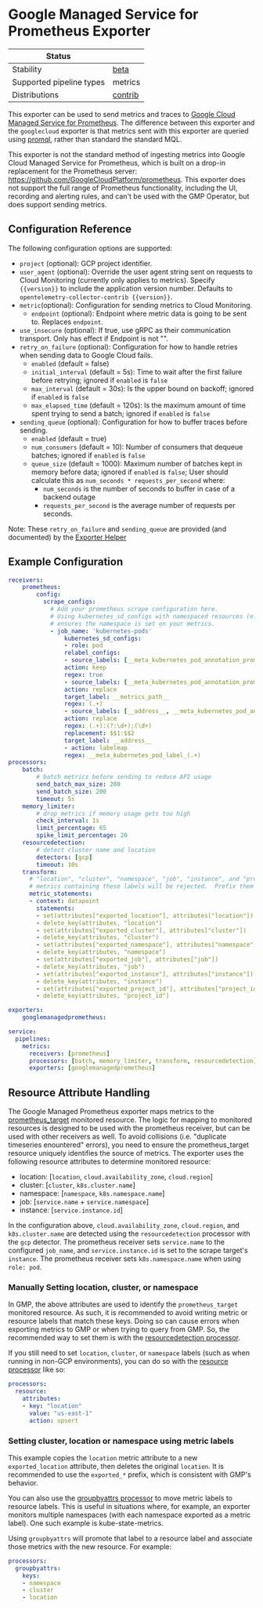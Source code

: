 # Google Managed Service for Prometheus Exporter

| Status                   |                       |
| ------------------------ |-----------------------|
| Stability                | [beta](https://github.com/open-telemetry/opentelemetry-collector#beta) |
| Supported pipeline types | metrics               |
| Distributions            | [contrib](https://github.com/open-telemetry/opentelemetry-collector-releases/tree/main/distributions/otelcol-contrib)    |

This exporter can be used to send metrics and traces to [Google Cloud Managed Service for Prometheus](https://cloud.google.com/stackdriver/docs/managed-prometheus).  The difference between this exporter and the `googlecloud` exporter is that metrics sent with this exporter are queried using [promql](https://prometheus.io/docs/prometheus/latest/querying/basics/#querying-prometheus), rather than standard the standard MQL.

This exporter is not the standard method of ingesting metrics into Google Cloud Managed Service for Prometheus, which is built on a drop-in replacement for the Prometheus server: https://github.com/GoogleCloudPlatform/prometheus.  This exporter does not support the full range of Prometheus functionality, including the UI, recording and alerting rules, and can't be used with the GMP Operator, but does support sending metrics.

## Configuration Reference

The following configuration options are supported:

- `project` (optional): GCP project identifier.
- `user_agent` (optional): Override the user agent string sent on requests to Cloud Monitoring (currently only applies to metrics). Specify `{{version}}` to include the application version number. Defaults to `opentelemetry-collector-contrib {{version}}`.
- `metric`(optional): Configuration for sending metrics to Cloud Monitoring.
  - `endpoint` (optional): Endpoint where metric data is going to be sent to. Replaces `endpoint`.
- `use_insecure` (optional): If true, use gRPC as their communication transport. Only has effect if Endpoint is not "".
- `retry_on_failure` (optional): Configuration for how to handle retries when sending data to Google Cloud fails.
  - `enabled` (default = false)
  - `initial_interval` (default = 5s): Time to wait after the first failure before retrying; ignored if `enabled` is `false`
  - `max_interval` (default = 30s): Is the upper bound on backoff; ignored if `enabled` is `false`
  - `max_elapsed_time` (default = 120s): Is the maximum amount of time spent trying to send a batch; ignored if `enabled` is `false`
- `sending_queue` (optional): Configuration for how to buffer traces before sending.
  - `enabled` (default = true)
  - `num_consumers` (default = 10): Number of consumers that dequeue batches; ignored if `enabled` is `false`
  - `queue_size` (default = 1000): Maximum number of batches kept in memory before data; ignored if `enabled` is `false`;
    User should calculate this as `num_seconds * requests_per_second` where:
    - `num_seconds` is the number of seconds to buffer in case of a backend outage
    - `requests_per_second` is the average number of requests per seconds.

Note: These `retry_on_failure` and `sending_queue` are provided (and documented) by the [Exporter Helper](https://github.com/open-telemetry/opentelemetry-collector/tree/main/exporter/exporterhelper#configuration)

## Example Configuration

```yaml
receivers:
    prometheus:
        config:
          scrape_configs:
            # Add your prometheus scrape configuration here.
            # Using kubernetes_sd_configs with namespaced resources (e.g. pod)
            # ensures the namespace is set on your metrics.
            - job_name: 'kubernetes-pods'
                kubernetes_sd_configs:
                - role: pod
                relabel_configs:
                - source_labels: [__meta_kubernetes_pod_annotation_prometheus_io_scrape]
                action: keep
                regex: true
                - source_labels: [__meta_kubernetes_pod_annotation_prometheus_io_path]
                action: replace
                target_label: __metrics_path__
                regex: (.+)
                - source_labels: [__address__, __meta_kubernetes_pod_annotation_prometheus_io_port]
                action: replace
                regex: (.+):(?:\d+);(\d+)
                replacement: $$1:$$2
                target_label: __address__
                - action: labelmap
                regex: __meta_kubernetes_pod_label_(.+)
processors:
    batch:
        # batch metrics before sending to reduce API usage
        send_batch_max_size: 200
        send_batch_size: 200
        timeout: 5s
    memory_limiter:
        # drop metrics if memory usage gets too high
        check_interval: 1s
        limit_percentage: 65
        spike_limit_percentage: 20
    resourcedetection:
        # detect cluster name and location
        detectors: [gcp]
        timeout: 10s
    transform:
      # "location", "cluster", "namespace", "job", "instance", and "project_id" are reserved, and 
      # metrics containing these labels will be rejected.  Prefix them with exported_ to prevent this.
      metric_statements:
      - context: datapoint
        statements:
        - set(attributes["exported_location"], attributes["location"])
        - delete_key(attributes, "location")
        - set(attributes["exported_cluster"], attributes["cluster"])
        - delete_key(attributes, "cluster")
        - set(attributes["exported_namespace"], attributes["namespace"])
        - delete_key(attributes, "namespace")
        - set(attributes["exported_job"], attributes["job"])
        - delete_key(attributes, "job")
        - set(attributes["exported_instance"], attributes["instance"])
        - delete_key(attributes, "instance")
        - set(attributes["exported_project_id"], attributes["project_id"])
        - delete_key(attributes, "project_id")

exporters:
    googlemanagedprometheus:

service:
  pipelines:
    metrics:
      receivers: [prometheus]
      processors: [batch, memory_limiter, transform, resourcedetection]
      exporters: [googlemanagedprometheus]
```

## Resource Attribute Handling

The Google Managed Prometheus exporter maps metrics to the
[prometheus_target](https://cloud.google.com/monitoring/api/resources#tag_prometheus_target)
monitored resource. The logic for mapping to monitored resources is designed to
be used with the prometheus receiver, but can be used with other receivers as
well. To avoid collisions (i.e. "duplicate timeseries enountered" errors), you
need to ensure the prometheus_target resource uniquely identifies the source of
metrics. The exporter uses the following resource attributes to determine
monitored resource:

* location: [`location`, `cloud.availability_zone`, `cloud.region`]
* cluster: [`cluster`, `k8s.cluster.name`]
* namespace: [`namespace`, `k8s.namespace.name`]
* job: [`service.name` + `service.namespace`]
* instance: [`service.instance.id`]

In the configuration above, `cloud.availability_zone`, `cloud.region`, and
`k8s.cluster.name` are detected using the `resourcedetection` processor with
the `gcp` detector. The prometheus receiver sets `service.name` to the
configured `job_name`, and `service.instance.id` is set to the scrape target's
`instance`. The prometheus receiver sets `k8s.namespace.name` when using
`role: pod`.

### Manually Setting location, cluster, or namespace

In GMP, the above attributes are used to identify the `prometheus_target`
monitored resource. As such, it is recommended to avoid writing metric or resource labels
that match these keys. Doing so can cause errors when exporting metrics to
GMP or when trying to query from GMP. So, the recommended way to set them
is with the [resourcedetection processor](../../processor/resourcedetectionprocessor).

If you still need to set `location`, `cluster`, or `namespace` labels
(such as when running in non-GCP environments), you can do so with the
[resource processor](../../processor/resourceprocessor) like so:

```yaml
processors:
  resource:
    attributes:
    - key: "location"
      value: "us-east-1"
      action: upsert
```

### Setting cluster, location or namespace using metric labels

This example copies the `location` metric attribute to a new `exported_location`
attribute, then deletes the original `location`. It is recommended to use the `exported_*`
prefix, which is consistent with GMP's behavior.

You can also use the [groupbyattrs processor](../../processor/groupbyattrsprocessor)
to move metric labels to resource labels. This is useful in situations
where, for example, an exporter monitors multiple namespaces (with
each namespace exported as a metric label). One such example is kube-state-metrics.

Using `groupbyattrs` will promote that label to a resource label and 
associate those metrics with the new resource. For example:

```yaml
processors:
  groupbyattrs:
    keys:
    - namespace
    - cluster
    - location
```
